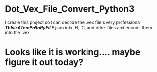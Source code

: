 # Dot_Vex_File_Convert_Python3
I create this project so I can decode the .vex file's very professional ___ThIsisATemPoRaRyFiLE___.json into .H, .C, and other files and encode them into the .vex

# Looks like it is working.... maybe figure it out today?
